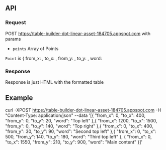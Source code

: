 ## API

### Request
POST https://table-builder-dot-linear-asset-184705.appspot.com
with params
- `points` <Array> Array of Points

`Point` is <Object> { from_x: <Number>, to_x: <Number>, from_y: <Number>, to_y: <Number>, word: <String>

### Response
Response is just HTML with the formatted table

## Example
curl -XPOST https://table-builder-dot-linear-asset-184705.appspot.com -H "Content-Type: application/json" --data '[{ "from_x": 0, "to_x": 400, "from_y": 0, "to_y": 20, "word": "Top left" },{ "from_x": 1200, "to_x": 1500, "from_y": 0, "to_y": 140, "word": "Top right" },{ "from_x": 0, "to_x": 400, "from_y": 30, "to_y": 90, "word": "Second top left" },{ "from_x": 0, "to_x": 500, "from_y": 140, "to_y": 180, "word": "Third top left" }, { "from_x": 0, "to_x": 1550, "from_y": 210, "to_y": 900, "word": "Main content" }]'